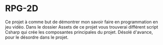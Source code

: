 # RPG-2D
Ce projet à comme but de démontrer mon savoir faire en programmation en jeu vidéo. Dans le dossier Assets de ce projet vous trouverai différent script Csharp qui crée les composantes principales du projet. Désolé d'avance, pour le désordre dans le projet.

